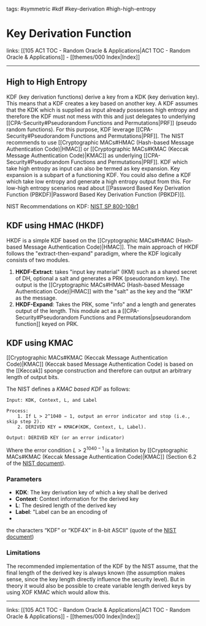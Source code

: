 tags: #symmetric #kdf #key-derivation #high-high-entropy

# Key Derivation Function

links: [[105 AC1 TOC - Random Oracle & Applications|AC1 TOC - Random Oracle & Applications]] - [[themes/000 Index|Index]]

---

## High to High Entropy

KDF (key derivation functions) derive a key from a KDK (key derivation key). This means that a KDF creates a key based on another key. A KDF assumes that the KDK which is supplied as input already possesses high entropy and therefore the KDF must not mess with this and just delegates to underlying [[CPA-Security#Pseudorandom Functions and Permutations|PRF]] (pseudo random functions). For this purpose, KDF leverage [[CPA-Security#Pseudorandom Functions and Permutations|PRF]]. The NIST recommends to use [[Cryptographic MACs#HMAC (Hash-based Message Authentication Code)|HMAC]] or [[Cryptographic MACs#KMAC (Keccak Message Authentication Code)|KMAC]] as underlying [[CPA-Security#Pseudorandom Functions and Permutations|PRF]]. KDF which take high entropy as input can also be termed as key expansion. Key expansion is a subpart of a functioning KDF. You could also define a KDF which take  low entropy and generate a high entropy output from this. For low-high entropy scenarios read about [[Password Based Key Derivation Function (PBKDF)|Password Based Key Derivation Function (PBKDF)]].

NIST Recommendations on KDF: [NIST SP 800-108r1](https://nvlpubs.nist.gov/nistpubs/SpecialPublications/NIST.SP.800-108r1.pdf) 

## KDF using HMAC (HKDF)

HKDF is a simple KDF based on the [[Cryptographic MACs#HMAC (Hash-based Message Authentication Code)|HMAC]]. The main approach of HKDF follows the "extract-then-expand" paradigm, where the KDF logically consists of two modules.

1. **HKDF-Extract**: takes "input key material" (IKM) such as a shared secret of DH, optional a salt and generates a PRK (pseudorandom key). The output is the [[Cryptographic MACs#HMAC (Hash-based Message Authentication Code)|HMAC]] with the "salt" as the key and the "IKM" as the message.
2. **HKDF-Expand**: Takes the PRK, some "info" and a length and generates output of the length. This module act as a [[CPA-Security#Pseudorandom Functions and Permutations|pseudorandom function]] keyed on PRK.

## KDF using KMAC

[[Cryptographic MACs#KMAC (Keccak Message Authentication Code)|KMAC]] (Keccak based Message Authentication Code) is based on the [[Keccak]] sponge construction and therefore can output an arbitrary length of output bits.

The NIST defines a *KMAC based KDF* as follows:

```
Input: KDK, Context, L, and Label

Process:
	1. If L > 2^1040 − 1, output an error indicator and stop (i.e., skip step 2).
	2. DERIVED KEY = KMAC#(KDK, Context, L, Label).
	
Output: DERIVED KEY (or an error indicator)
```

Where the error condition $L > 2^{1040-1}$ is a limitation by [[Cryptographic MACs#KMAC (Keccak Message Authentication Code)|KMAC]] (Section 6.2 of the [NIST document](https://nvlpubs.nist.gov/nistpubs/SpecialPublications/NIST.SP.800-108r1.pdf#%5B%7B%22num%22%3A139%2C%22gen%22%3A0%7D%2C%7B%22name%22%3A%22XYZ%22%7D%2C70%2C366%2C0%5D)).

### Parameters

- **KDK**: The key derivation key of which a key shall be derived
- **Context**: Context information for the derived key
- **L**: The desired length of the derived key
- **Label**: "Label can be an encoding of
- 
the characters “KDF” or “KDF4X” in 8-bit ASCII" (quote of the [NIST document](https://nvlpubs.nist.gov/nistpubs/SpecialPublications/NIST.SP.800-108r1.pdf#%5B%7B%22num%22%3A139%2C%22gen%22%3A0%7D%2C%7B%22name%22%3A%22XYZ%22%7D%2C70%2C366%2C0%5D))

### Limitations

The recommended implementation of the KDF by the NIST assume, that the final length of the derived key is always known (the assumption makes sense, since the key length directly influence the security level). But in theory it would also be possible to create variable length derived keys by using XOF KMAC which would allow this.

---
links: [[105 AC1 TOC - Random Oracle & Applications|AC1 TOC - Random Oracle & Applications]] - [[themes/000 Index|Index]]